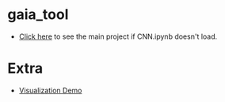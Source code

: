 # gaia_tool

- [Click here](https://nbviewer.jupyter.org/github/lrbuechner/gaia_tools/blob/master/CNN.ipynb) to see the main project if CNN.ipynb doesn't load.

# Extra
- [Visualization Demo](https://nbviewer.jupyter.org/github/lrbuechner/gaia_tools/blob/master/Visualization%20Demo.ipynb)
